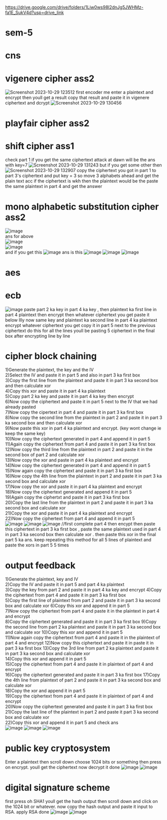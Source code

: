
https://drive.google.com/drive/folders/1Liw0ws98l2dnJg5JWHMz-fa1E_SukV4d?usp=drive_link
# sem-5
# cns 
# vigenere cipher ass2
![Screenshot 2023-10-29 123512](https://github.com/shiprasuvarna/sem-5/assets/102012006/409179ab-ad2c-460b-9327-09bb465c6a1d)
first encoder me enter a plaintext and encrypt then youll get a result 
copy that result and paste it in vigenere ciphertext and dcrypt 
![Screenshot 2023-10-29 130456](https://github.com/shiprasuvarna/sem-5/assets/102012006/05d79c7b-ffd3-4cf3-be81-5aa72fdf6e80)

# playfair cipher ass2


# shift cipher ass1
check part 1 if you get the same ciphertext attack at dawn will be the ans with key=7
![Screenshot 2023-10-29 131243](https://github.com/shiprasuvarna/sem-5/assets/102012006/a6822ee2-a7d7-4089-bf26-6fff463a0067)
but if you get some other then 
![Screenshot 2023-10-29 132907](https://github.com/shiprasuvarna/sem-5/assets/102012006/5749c6cb-e39f-4cce-8e94-c19a06433128)
copy the ciphertext you got in part 1 to part 3's ciphertext and put key = 3 so move 3 alphabets ahead
and get the plain text acc if the ciphertext is wkh then the plaintext would be the 
paste the same plaintext in part 4 and get the answer


# mono alphabetic substitution cipher ass2
![image](https://github.com/shiprasuvarna/sem-5/assets/102012006/b425f511-57a2-40a0-8db5-092670c19be2)  
ans for above  
![image](https://github.com/shiprasuvarna/sem-5/assets/102012006/890f7de7-d025-490c-94b5-1dd48e278bf9)  
![image](https://github.com/shiprasuvarna/sem-5/assets/102012006/8b0ac59b-9b4a-4d67-b25f-24475e521ae2)  
and if you get this
![image](https://github.com/shiprasuvarna/sem-5/assets/102012006/ae57abdc-b12e-43d1-8501-b27cea17a746)
ans is this 
![image](https://github.com/shiprasuvarna/sem-5/assets/102012006/7c448bbc-8019-4432-94e7-267994a8a1b8)
![image](https://github.com/shiprasuvarna/sem-5/assets/102012006/e05ef3cb-c4e2-4e92-a586-0e55cec26fb1)
![image](https://github.com/shiprasuvarna/sem-5/assets/102012006/5b4f32f2-6505-44f3-b5af-251306284792)


# aes 
# ecb
![image](https://github.com/shiprasuvarna/sem-5/assets/102012006/03118138-81a6-443b-90ab-772c2989778f)
paste part 2 ka key in part 4 ka key , then plaintext ka first line in part 4 plaintext then encrypt then whatever ciphertext you get paste it below
llly now same key and plaintext ka second line in part 4 ka plaintext encrypt whatever ciphertext you get copy it in part 5 next to the previous ciphertext do this for all the lines youll be pasting 5 ciphertext in the final box after encrypting line by line 

# cipher block chaining 
1)Generate the plaintext, the key and the IV  <br>
2)Select the IV and paste it in part 5 and also in part 3 ka first box  
3)Copy the first line from the plaintext and paste it in part 3 ka second box  and then calculate xor  
4)Copy this xor and paste it in part 4 ka plaintext  
5)Copy part 2 ka key and paste it in part 4 ka key then encrypt  
6)Now copy the ciphertext and paste it in part 5 next to the IV that we had already pasted   
7)Now copy the cipertext in part 4 and paste it in part 3 ka first box  
8)Now copy the second line from the plaintext in part 2 and paste it in part 3 ka second box and then calculate xor   
9)Now paste this xor in part 4 ka plaintext and encrypt. (key wont change ie keep the same key)  
10)Now copy the ciphertext generated in part 4 and append it in part 5   
11)Again copy the ciphertext from part 4 and paste it in part 3 ka first box   
12)Now copy the third line from the plaintext in part 2 and paste it in the second box of part 2 and calculate xor  
13)Now copy the xor and paste in part 4 ka plaintext and encrypt   
14)Now copy the ciphertext generated in part 4 and append it in part 5  
15)Now again copy the ciphertext and paste it in part 3 ka first box  
16)Now copy the 4th line from the plaintext in part 2 and paste it in part 3 ka second box and calculate xor   
17)Now copy the xor and paste it in part 4 ka plaintext and encrypt  
18)Now copy the ciphertext generated and append it in part 5   
19)Again copy the ciphertxt and paste it in part 3 ka first box   
20)Copy the last line from the plaintext in part 2 and paste it in part 3 ka second box and calculate xor   
21)Copy the xor and paste it in part 4 ka plaintext and encrypt   
22)Now copy the ciphertext from part 4 and append it in part 5   
![image](https://github.com/shiprasuvarna/sem-5/assets/102012006/7a0566eb-bdb4-4ef8-a546-1c40af2af326)
![image](https://github.com/shiprasuvarna/sem-5/assets/102012006/ff2e98de-d75b-4f56-83d6-fdfe13d20a4f)
![image](https://github.com/shiprasuvarna/sem-5/assets/102012006/c0c54dbd-bce3-4abe-b62e-b6f32d962e72)
//first complete  part 4 then encypt then paste this ciphertext in part 3 ka first box , paste the same plaintext used in part 4 in part 3 ka second box then calculate xor . then paste this xor in the final part 5 ka ans. keep repeating this method for all 5 lines of plaintext and paste the xors in part 5 5 times

# output feedback 
1)Generate the plaintext, key and IV  
2)Copy the IV and paste it in part 5 and part 4 ka plaintext   
3)Copy the key from part 2 and paste it in part 4 ka key and encrypt 
4)Copy the ciphertext from part 4 and paste it in part 3 ka first box  
5)Copy the first line of plaintext from part 2 and paste it in part 3 ka second box and calculate xor
6)Copy this xor and append it in part 5  
7)Now copy the ciphertext from part 4 and paste it in the plaintext in part 4 and encrypt  
8)Copy the ciphertext generated and paste it in part 3 ka first box 
9)Copy the second line from part 2 ka plaintext and paste it in part 3 ka second box and calculate xor 
10)Copy this xor and append it in part 5  
11)Now again copy the ciphertext from part 4 and paste it in the plaintext of part 4 and encrypt 
12)Now copy this ciphertext and paste it in paste it in part 3 ka first box 
13)Copy the 3rd line from part 2 ka plaintext and paste it in part 3 ka second box and calculate xor  
14)Copy this xor and append it in part 5  
15)Copy the ciphertext from part 4 and paste it in plaintext of part 4 and encrypt  
16)Copy the ciphertext generated and paste it in part 3 ka first box 
17)Copy the 4th line from plaintext of part 2 and paste it in part 3 ka second box and calculate xor  
18)Copy the xor and append it in part 5  
19)Copy the ciphertext from part 4 and paste it in plaintext of part 4 and encrypt  
20)Now copy the ciphertext generated and paste it in part 3 ka first box  
21)Copy the last line of the plaintext in part 2 and paste it part 3 ka second box and calculate xor  
22)Copy this xor and append it in part 5 and check ans  
![image](https://github.com/shiprasuvarna/sem-5/assets/102012006/42a5364f-366e-4ee2-b406-bbe9179370e3)
![image](https://github.com/shiprasuvarna/sem-5/assets/102012006/de33640d-2b4e-472a-adc9-0ef329986c20)
![image](https://github.com/shiprasuvarna/sem-5/assets/102012006/4bc1a6f3-8849-4406-b7a0-ef63101b3d23)



# public key cryptosystem
Enter a plaintext then scroll down choose 1024 bits or something then press on encrypt. youll get the ciphertext now decrypt it done 
![image](https://github.com/shiprasuvarna/sem-5/assets/102012006/9ecbff78-452e-44f2-a6a0-40ffd09353f0)
![image](https://github.com/shiprasuvarna/sem-5/assets/102012006/8a6d6a75-84f7-4ff7-b3fb-43a32a37188a)


# digital signature scheme 
first press oh SHA1 youll get the hash output then scroll down and click on the 1024 bit or whatever. now copy the hash output and paste it input to RSA. apply RSA done 
![image](https://github.com/shiprasuvarna/sem-5/assets/102012006/31322323-f027-461a-9f20-f3efb9525907)
![image](https://github.com/shiprasuvarna/sem-5/assets/102012006/9bafcc49-29c3-483e-ae8b-7b5aa6996c87)


